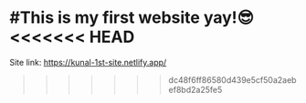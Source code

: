 #This is my first website yay!😎
<<<<<<< HEAD
=======
Site link: https://kunal-1st-site.netlify.app/
>>>>>>> dc48f6ff86580d439e5cf50a2aebef8bd2a25fe5

